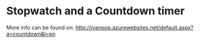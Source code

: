 Stopwatch and a Countdown timer
=========

More info can be found on:
http://ivanpop.azurewebsites.net/default.aspx?a=countdown&l=en


